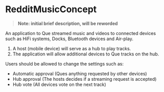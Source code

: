 # RedditMusicConcept


> **Note: initial brief description, will be reworded**

An application to Que streamed music and videos to connected devices such as HiFi systems, Docks, Bluetooth devices and Air-play.

 1. A host (mobile device) will serve as a hub to play tracks.
 2. The application will allow additional devices to Que tracks on the hub.

Users should be allowed to change the settings such as:

- Automatic approval (Ques anything requested by other devices)
- Hub approval (The hosts decides if a streaming request is accepted)
- Hub vote (All devices vote on the next track)
